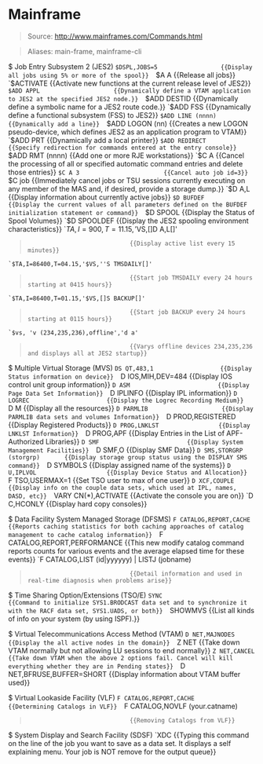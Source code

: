 # Mainframe

> Source: http://www.mainframes.com/Commands.html

> Aliases: main-frame, mainframe-cli

$ Job Entry Subsystem 2 (JES2)
    `$DSPL,JOBS=5                  {{Display all jobs using 5% or more of the spool}} 
    `$A A                          {{Release all jobs}} 
    `$ACTIVATE                     {{Activate new functions at the current release level of JES2}} 
    `$ADD APPL                     {{Dynamically define a VTAM application to JES2 at the specified JES2 node.}} 
    `$ADD DESTID                   {{Dynamically define a symbolic name for a JES2 route code.}} 
    `$ADD FSS                      {{Dynamically define a functional subsystem (FSS) to JES2}} 
    `$ADD LINE (nnnn)              {{Dynamically add a line}} 
    `$ADD LOGON (nn)               {{Creates a new LOGON pseudo-device, which defines JES2 as an application program to VTAM}} 
    `$ADD PRT                      {{Dynamically add a local printer}} 
    `$ADD REDIRECT                 {{Specify redirection for commands entered at the entry console}} 
    `$ADD RMT (nnnn)               {{Add one or more RJE workstations}} 
    `$C A                          {{Cancel the processing of all or specified automatic command entries and delete those entries}} 
    `$C A 3                        {{Cancel auto job id=3}} 
    `$C job                        {{Immediately cancel jobs or TSU sessions currently executing on any member of the MAS and, if desired, provide a storage dump.}} 
    `$D A,L                        {{Display information about currently active jobs}} 
    `$D BUFDEF                     {{Display the current values of all parameters defined on the BUFDEF initialization statement or command}} 
    `$D SPOOL                      {{Display the Status of Spool Volumes}} 
    `$D SPOOLDEF                   {{Display the JES2 spooling environment characteristics}} 
    `$TA,I=900,T=11.15,'$VS,[]D A,L[]'
>                                  {{Display active list every 15 minutes}} 
    `$TA,I=86400,T=04.15,'$VS,''S TMSDAILY[]'
>                                  {{Start job TMSDAILY every 24 hours starting at 0415 hours}} 
    `$TA,I=86400,T=01.15,'$VS,[]S BACKUP[]'
>                                  {{Start job BACKUP every 24 hours starting at 0115 hours}} 
    `$vs, 'v (234,235,236),offline','d a'
>                                  {{Varys offline devices 234,235,236 and displays all at JES2 startup}} 

$ Multiple Virtual Storage (MVS)
    `DS QT,483,1                   {{Display Status information on device}} 
    `D IOS,MIH,DEV=484             {{Display IOS control unit group information}} 
    `D ASM                         {{Display Page Data Set Information}} 
    `D IPLINFO                     {{Display IPL information}} 
    `D LOGREC                      {{Display the Logrec Recording Medium}} 
    `D M                           {{Display all the resources}} 
    `D PARMLIB                     {{Display PARMLIB data sets and volumes Information}} 
    `D PROD,REGISTERED             {{Display Registered Products}} 
    `D PROG,LNKLST                 {{Display LNKLST Information}} 
    `D PROG,APF                    {{Display Entries in the List of APF-Authorized Libraries}} 
    `D SMF                         {{Display System Management Facilities}} 
    `D SMF,O                       {{Display SMF Data}} 
    `D SMS,STORGRP (storgrp)       {{Display storage group status using the DISPLAY SMS command}} 
    `D SYMBOLS                     {{Display assigned name of the systems}} 
    `D U,IPLVOL                    {{Display Device Status and Allocation}} 
    `F TSO,USERMAX=1               {{Set TSO user to max of one user}} 
    `D XCF,COUPLE                  {{Display info on the couple data sets, which used at IPL, names, DASD, etc}} 
    `VARY CN(*),ACTIVATE           {{Activate the console you are on}} 
    `D C,HCONLY                    {{Display hard copy consoles}} 

$ Data Facility System Managed Storage (DFSMS)
    `F CATALOG,REPORT,CACHE        {{Reports caching statistics for both caching approaches of catalog management to cache catalog information}} 
    `F CATALOG,REPORT,PERFORMANCE  {{This new modify catalog command reports counts for various events and the average elapsed time for these events}} 
    `F CATALOG,LIST (id|yyyyyy) | LISTJ (jobname)
>                                  {{Detail information and used in real-time diagnosis when problems arise}} 

$ Time Sharing Option/Extensions (TSO/E)
    `SYNC                          {{Command to initialize SYS1.BRODCAST data set and to synchronize it with the RACF data set, SYS1.UADS, or both}} 
    `SHOWMVS                       {{List all kinds of info on your system (by using ISPF).}} 

$ Virtual Telecommunications Access Method (VTAM)
    `D NET,MAJNODES                {{Display the all active nodes in the domain}} 
    `Z NET                         {{Take down VTAM normally but not allowing LU sessions to end normally}} 
    `Z NET,CANCEL                  {{Take down VTAM when the above 2 options fail. Cancel will kill everything whether they are in Pending states}} 
    `D NET,BFRUSE,BUFFER=SHORT     {{Display information about VTAM buffer used}} 

$ Virtual Lookaside Facility (VLF)
    `F CATALOG,REPORT,CACHE        {{Determining Catalogs in VLF}} 
    `F CATALOG,NOVLF (your.catname)
>                                  {{Removing Catalogs from VLF}} 

$ System Display and Search Facility (SDSF)
    `XDC                           {{Typing this command on the line of the job you want to save as a data set. It displays a self explaining menu. Your job is NOT remove for the output queue}} 

